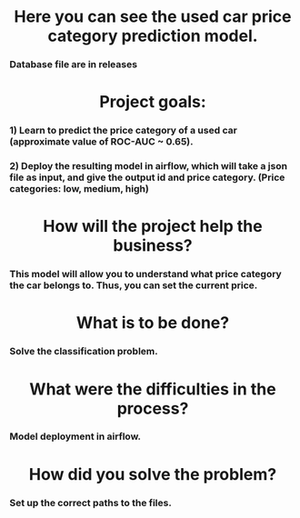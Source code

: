 <h1 align="center">Here you can see the used car price category prediction model.</h1>
<h3 align="left">Database file are in releases</h3>
<h1 align="center">Project goals:</h1>
<h3 align="left">1) Learn to predict the price category of a used car (approximate value of ROC-AUC ~ 0.65).</h3>
<h3 align="left">2) Deploy the resulting model in airflow, which will take a json file as input, and give the output id and price category. (Price categories: low, medium, high)</h3>

<h1 align="center">How will the project help the business?</h1>
<h3 align="left">This model will allow you to understand what price category the car belongs to. Thus, you can set the current price.</h3>

<h1 align="center">What is to be done?</h1>
<h3 align="left">Solve the classification problem.</h3>

<h1 align="center">What were the difficulties in the process?</h1>
<h3 align="left">Model deployment in airflow.</h3>

<h1 align="center">How did you solve the problem?</h1>
<h3 align="left">Set up the correct paths to the files.</h3>
